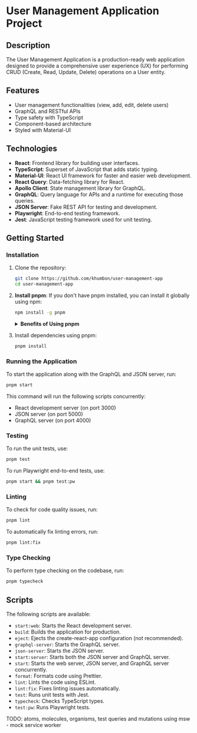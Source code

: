 # User Management Application Project

## Description

The User Management Application is a production-ready web application designed to provide a comprehensive user experience (UX) for performing CRUD (Create, Read, Update, Delete) operations on a User entity.

## Features

- User management functionalities (view, add, edit, delete users)
- GraphQL and RESTful APIs
- Type safety with TypeScript
- Component-based architecture
- Styled with Material-UI

## Technologies

- **React**: Frontend library for building user interfaces.
- **TypeScript**: Superset of JavaScript that adds static typing.
- **Material-UI**: React UI framework for faster and easier web development.
- **React Query**: Data-fetching library for React.
- **Apollo Client**: State management library for GraphQL.
- **GraphQL**: Query language for APIs and a runtime for executing those queries.
- **JSON Server**: Fake REST API for testing and development.
- **Playwright**: End-to-end testing framework.
- **Jest**: JavaScript testing framework used for unit testing.

## Getting Started

### Installation

1. Clone the repository:

   ```bash
   git clone https://github.com/khumbon/user-management-app
   cd user-management-app
   ```

2. **Install pnpm**: If you don't have pnpm installed, you can install it globally using npm:

   ```bash
   npm install -g pnpm
   ```

   <details>
   <summary><strong>Benefits of Using pnpm</strong></summary>

   - **Fast Installations**: pnpm uses a unique symlinked structure to share packages across projects, resulting in faster installations and less disk space usage.

   - **Efficient Disk Space Usage**: By storing a single copy of each package version on disk and using symlinks to reference them, pnpm significantly reduces duplication.

   - **Strict Dependency Resolution**: pnpm enforces a stricter dependency resolution strategy, preventing issues that arise from hoisted dependencies. This leads to fewer conflicts and more predictable builds.

   - **Offline Mode**: pnpm allows you to install packages from the local cache without needing an internet connection, which can be beneficial for development in environments with limited connectivity.

   </details>

3. Install dependencies using pnpm:
   ```bash
   pnpm install
   ```

### Running the Application

To start the application along with the GraphQL and JSON server, run:

```bash
pnpm start
```

This command will run the following scripts concurrently:

- React development server (on port 3000)
- JSON server (on port 5000)
- GraphQL server (on port 4000)

### Testing

To run the unit tests, use:

```bash
pnpm test
```

To run Playwright end-to-end tests, use:

```bash
pnpm start && pnpm test:pw
```

### Linting

To check for code quality issues, run:

```bash
pnpm lint
```

To automatically fix linting errors, run:

```bash
pnpm lint:fix
```

### Type Checking

To perform type checking on the codebase, run:

```bash
pnpm typecheck
```

## Scripts

The following scripts are available:

- `start:web`: Starts the React development server.
- `build`: Builds the application for production.
- `eject`: Ejects the create-react-app configuration (not recommended).
- `graphql-server`: Starts the GraphQL server.
- `json-server`: Starts the JSON server.
- `start:server`: Starts both the JSON server and GraphQL server.
- `start`: Starts the web server, JSON server, and GraphQL server concurrently.
- `format`: Formats code using Prettier.
- `lint`: Lints the code using ESLint.
- `lint:fix`: Fixes linting issues automatically.
- `test`: Runs unit tests with Jest.
- `typecheck`: Checks TypeScript types.
- `test:pw`: Runs Playwright tests.

TODO: atoms, molecules, organisms, test queries and mutations using msw - mock service worker
